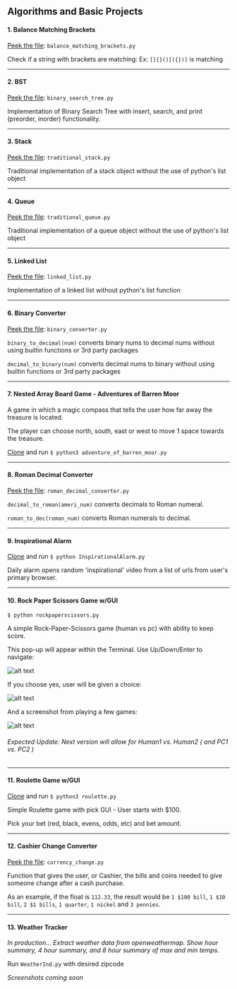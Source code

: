 ## Algorithms and Basic Projects

#### 1. Balance Matching Brackets

[Peek the file](https://github.com/rodcoelho/python_practice/blob/master/balanced_matching_brackets.py): `balance_matching_brackets.py`

Check if a string with brackets are matching: Ex: `[]{}()[({})]` is matching

---

#### 2. BST

[Peek the file](https://github.com/rodcoelho/python_practice/blob/master/binary_search_tree.py): `binary_search_tree.py`

Implementation of Binary Search Tree with insert, search, and print (preorder, inorder) functionality.

---

#### 3. Stack

[Peek the file](https://github.com/rodcoelho/python_practice/blob/master/traditional_stack.py): `traditional_stack.py`

Traditional implementation of a stack object without the use of python's list object

---

#### 4. Queue

[Peek the file](https://github.com/rodcoelho/python_practice/blob/master/traditional_queue.py): `traditional_queue.py`

Traditional implementation of a queue object without the use of python's list object

---

#### 5. Linked List

[Peek the file](https://github.com/rodcoelho/python_practice/blob/master/linked_list.py): `linked_list.py`

Implementation of a linked list without python's list function


---

#### 6. Binary Converter

[Peek the file](https://github.com/rodcoelho/python_practice/blob/master/binary_converter.py): `binary_converter.py`

`binary_to_decimal(num)` converts binary nums to decimal nums without using builtin functions or 3rd party packages

`decimal_to_binary(num)` converts decimal nums to binary without using builtin functions or 3rd party packages

---

#### 7. Nested Array Board Game - Adventures of Barren Moor

A game in which a magic compass that tells the user how far away the treasure is located.

The player can choose north, south, east or west to move 1 space towards the treasure.

[Clone](https://github.com/rodcoelho/python_practice/blob/master/adventure_of_barren_moor.py) and run `$ python3 adventure_of_barren_moor.py`

---

#### 8. Roman Decimal Converter

[Peek the file](https://github.com/rodcoelho/python_practice/blob/master/roman_decimal_converter.py): `roman_decimal_converter.py` 

`decimal_to_roman(ameri_num)` converts decimals to Roman numeral.

`roman_to_dec(roman_num)` converts Roman numerals to decimal.


---

#### 9. Inspirational Alarm

[Clone](https://github.com/rodcoelho/python_practice/blob/master/InspirationalAlarm.py) and run `$ python InspirationalAlarm.py`

Daily alarm opens random 'inspirational' video from a list of urls from user's primary browser.

---

#### 10. Rock Paper Scissors Game w/GUI

`$ python rockpaperscissors.py` 

A simple Rock-Paper-Scissors game (human vs pc) with ability to keep score.

This pop-up will appear within the Terminal. Use Up/Down/Enter to navigate:

![alt text](https://cloud.githubusercontent.com/assets/15854694/26028731/f4a5cf98-37eb-11e7-9bac-da3511542175.png)

If you choose yes, user will be given a choice:

![alt text](https://cloud.githubusercontent.com/assets/15854694/26028732/f6244d5e-37eb-11e7-8dbc-97861dd90b33.png)

And a screenshot from playing a few games:

![alt text](https://cloud.githubusercontent.com/assets/15854694/26028734/f7df707e-37eb-11e7-95ab-f88194807a13.png)

###### Expected Update: Next version will allow for Human1 vs. Human2 ( and PC1 vs. PC2 )

---

#### 11. Roulette Game w/GUI

[Clone](https://github.com/rodcoelho/python_practice/blob/master/roulette.py) and run `$ python3 roulette.py`

Simple Roulette game with pick GUI - User starts with $100. 

Pick your bet (red, black, evens, odds, etc) and bet amount. 

---

#### 12. Cashier Change Converter

[Peek the file](https://github.com/rodcoelho/python_practice/blob/master/currency_change.py): `currency_change.py`

Function that gives the user, or Cashier, the bills and coins needed to give someone change after a cash purchase.

As an example, if the float is `112.33`, the result would be `1 $100 bill`, `1 $10 bill`, `2 $1 bills`, `1 quarter`, `1 nickel` and `3 pennies`.

---

#### 13. Weather Tracker

_In production... Extract weather data from openweathermap.
Show hour summary, 4 hour summary, and 8 hour summary of max and min temps._

Run `WeatherInd.py` with desired zipcode

_Screenshots coming soon_
